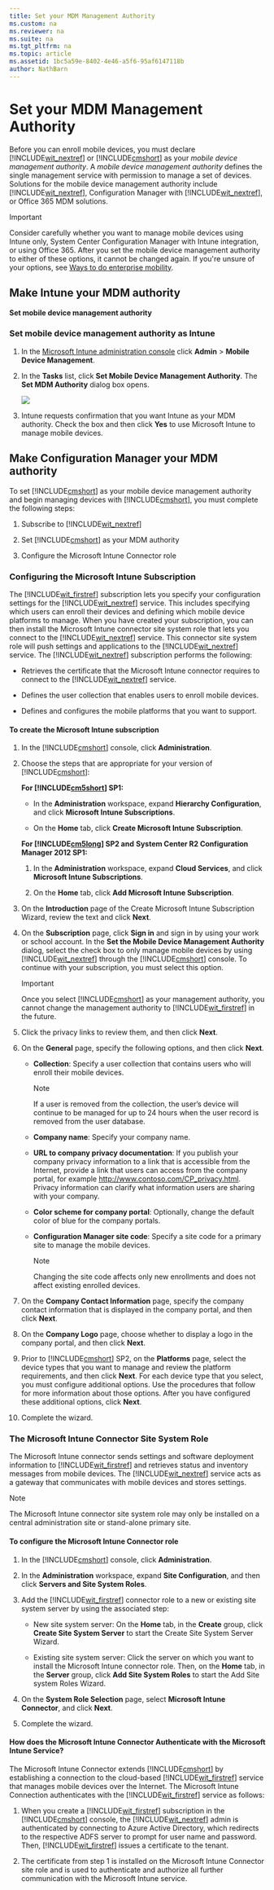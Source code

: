 ```yaml
---
title: Set your MDM Management Authority
ms.custom: na
ms.reviewer: na
ms.suite: na
ms.tgt_pltfrm: na
ms.topic: article
ms.assetid: 1bc5a59e-8402-4e46-a5f6-95af6147118b
author: NathBarn
---
```

# Set your MDM Management Authority
Before you can enroll mobile devices, you must declare [!INCLUDE[wit_nextref](../Token/wit_nextref_md.md)] or [!INCLUDE[cmshort](../Token/cmshort_md.md)] as your *mobile device management authority*. A  *mobile device management authority* defines the single management service with permission to manage a set of devices.  Solutions for the mobile device management authority include [!INCLUDE[wit_nextref](../Token/wit_nextref_md.md)], Configuration Manager with [!INCLUDE[wit_nextref](../Token/wit_nextref_md.md)], or Office 365 MDM solutions.

> [!IMPORTANT]
> Consider carefully whether you want to manage mobile devices using Intune only, System Center Configuration Manager with Intune integration, or using Office 365. After you set the mobile device management authority to either of these options, it cannot be changed again. If you're unsure of your options, see [Ways to do enterprise mobility](../Topic/Ways-to-do-enterprise-mobility.md).

## Make Intune your MDM authority
**Set mobile device management authority**

### <a name="BKMK_Set_MDM_Authority"></a>Set mobile device management authority as Intune

1.  In the [Microsoft Intune administration console](http://manage.microsoft.com) click **Admin** &gt; **Mobile Device Management**.

2.  In the **Tasks** list, click **Set Mobile Device Management Authority**. The **Set MDM Authority** dialog box opens.

    ![](../Image/Intune-MDM-Authority.bmp)

3.  Intune requests confirmation that you want Intune as your MDM authority. Check the box and then click **Yes** to use Microsoft Intune to manage mobile devices.

## Make Configuration Manager your MDM authority
To set [!INCLUDE[cmshort](../Token/cmshort_md.md)] as your mobile device management authority and begin managing devices with [!INCLUDE[cmshort](../Token/cmshort_md.md)], you must complete the following steps:

1.  Subscribe to [!INCLUDE[wit_nextref](../Token/wit_nextref_md.md)]

2.  Set [!INCLUDE[cmshort](../Token/cmshort_md.md)] as your MDM authority

3.  Configure the Microsoft Intune Connector role

### <a name="bkmk_witsub"></a>Configuring the Microsoft Intune Subscription
The [!INCLUDE[wit_firstref](../Token/wit_firstref_md.md)] subscription lets you specify your configuration settings for the [!INCLUDE[wit_nextref](../Token/wit_nextref_md.md)] service. This includes specifying which users can enroll their devices and defining which mobile device platforms to manage. When you have created your subscription, you can then install the Microsoft Intune connector site system role that lets you connect to the [!INCLUDE[wit_nextref](../Token/wit_nextref_md.md)] service. This connector site system role will push settings and applications to the [!INCLUDE[wit_nextref](../Token/wit_nextref_md.md)] service. The [!INCLUDE[wit_nextref](../Token/wit_nextref_md.md)] subscription performs the following:

-   Retrieves the certificate that the Microsoft Intune connector requires to connect to the [!INCLUDE[wit_nextref](../Token/wit_nextref_md.md)] service.

-   Defines the user collection that enables users to enroll mobile devices.

-   Defines and configures the mobile platforms that you want to support.

#### <a name="bkmk_subscription"></a>To create the Microsoft Intune subscription

1.  In the [!INCLUDE[cmshort](../Token/cmshort_md.md)] console, click **Administration**.

2.  Choose the steps that are appropriate for your version of [!INCLUDE[cmshort](../Token/cmshort_md.md)]:

    **For [!INCLUDE[cm5short](../Token/cm5short_md.md)] SP1:**

    -   In the **Administration** workspace, expand **Hierarchy Configuration**, and click **Microsoft Intune Subscriptions**.

    -   On the **Home** tab, click **Create Microsoft Intune Subscription**.

    **For [!INCLUDE[cm5long](../Token/cm5long_md.md)] SP2 and**
    **System Center R2 Configuration Manager 2012 SP1:**

    1.  In the **Administration** workspace, expand **Cloud Services**, and click **Microsoft Intune Subscriptions**.

    2.  On the **Home** tab, click **Add Microsoft Intune Subscription**.

3.  On the **Introduction** page of the Create Microsoft Intune Subscription Wizard, review the text and click **Next**.

4.  On the **Subscription** page, click **Sign in** and sign in by using your work or school account. In the **Set the Mobile Device Management Authority** dialog, select the check box to only manage mobile devices by using [!INCLUDE[wit_nextref](../Token/wit_nextref_md.md)] through the [!INCLUDE[cmshort](../Token/cmshort_md.md)] console. To continue with your subscription, you must select this option.

    > [!IMPORTANT]
    > Once you select [!INCLUDE[cmshort](../Token/cmshort_md.md)] as your management authority, you cannot change the management authority to [!INCLUDE[wit_firstref](../Token/wit_firstref_md.md)] in the future.

5.  Click the privacy links to review them, and then click **Next**.

6.  On the **General** page, specify the following options, and then click **Next**.

    -   **Collection**: Specify a user collection that contains users who will enroll their mobile devices.

        > [!NOTE]
        > If a user is removed from the collection, the user’s device will continue to be managed for up to 24 hours when the user record is removed from the user database.

    -   **Company name**: Specify your company name.

    -   **URL to company privacy documentation**: If you publish your company privacy information to a link that is accessible from the Internet, provide a link that users can access from the company portal, for example http://www.contoso.com/CP_privacy.html. Privacy information can clarify what information users are sharing with your company.

    -   **Color scheme for company portal**: Optionally, change the default color of blue for the company portals.

    -   **Configuration Manager site code**: Specify a site code for a primary site to manage the mobile devices.

        > [!NOTE]
        > Changing the site code affects only new enrollments and does not affect existing enrolled devices.

7.  On the **Company Contact Information** page, specify the company contact information that is displayed in the company portal, and then click **Next**.

8.  On the **Company Logo** page, choose whether to display a logo in the company portal, and then click **Next**.

9. Prior to [!INCLUDE[cmshort](../Token/cmshort_md.md)] SP2, on the **Platforms** page, select the device types that you want to manage and review the platform requirements, and then click **Next**. For each device type that you select, you must configure additional options. Use the procedures that follow for more information about those options. After you have configured these additional options, click **Next**.

10. Complete the wizard.

### <a name="bkmk_WITconn"></a>The Microsoft Intune Connector Site System Role
The Microsoft Intune connector sends settings and software deployment information to [!INCLUDE[wit_firstref](../Token/wit_firstref_md.md)] and retrieves status and inventory messages from mobile devices. The [!INCLUDE[wit_nextref](../Token/wit_nextref_md.md)] service acts as a gateway that communicates with mobile devices and stores settings.

> [!NOTE]
> The Microsoft Intune connector site system role may only be installed on a central administration site or stand-alone primary site.

#### <a name="bkm_connector"></a>To configure the Microsoft Intune Connector role

1.  In the [!INCLUDE[cmshort](../Token/cmshort_md.md)] console, click **Administration**.

2.  In the **Administration** workspace, expand **Site Configuration**, and then click **Servers and Site System Roles**.

3.  Add the [!INCLUDE[wit_firstref](../Token/wit_firstref_md.md)] connector role to a new or existing site system server by using the associated step:

    -   New site system server: On the **Home** tab, in the **Create** group, click **Create Site System Server** to start the Create Site System Server Wizard.

    -   Existing site system server: Click the server on which you want to install the Microsoft Intune connector role. Then, on the **Home** tab, in the **Server** group, click **Add Site System Roles** to start the Add Site system Roles Wizard.

4.  On the **System Role Selection** page, select **Microsoft Intune Connector**, and click **Next**.

5.  Complete the wizard.

#### How does the Microsoft Intune Connector Authenticate with the Microsoft Intune Service?
The Microsoft Intune Connector extends [!INCLUDE[cmshort](../Token/cmshort_md.md)] by establishing a connection to the cloud-based [!INCLUDE[wit_firstref](../Token/wit_firstref_md.md)] service that manages mobile devices over the Internet. The Microsoft Intune Connection authenticates with the [!INCLUDE[wit_firstref](../Token/wit_firstref_md.md)] service as follows:

1.  When you create a [!INCLUDE[wit_firstref](../Token/wit_firstref_md.md)] subscription in the [!INCLUDE[cmshort](../Token/cmshort_md.md)] console, the [!INCLUDE[wit_nextref](../Token/wit_nextref_md.md)] admin is authenticated by connecting to Azure Active Directory, which redirects to the respective ADFS server to prompt for user name and password. Then, [!INCLUDE[wit_firstref](../Token/wit_firstref_md.md)] issues a certificate to the tenant.

2.  The certificate from step 1 is installed on the Microsoft Intune Connector site role and is used to authenticate and authorize all further communication with the Microsoft Intune service.

